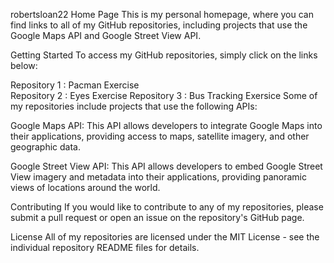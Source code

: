 robertsloan22 Home Page
This is my personal homepage, where you can find links to all of my GitHub repositories, including projects that use the Google Maps API and Google Street View API.

Getting Started
To access my GitHub repositories, simply click on the links below:

Repository 1 : Pacman Exercise   
Repository 2 : Eyes Exercise 
Repository 3  : Bus Tracking Exersice
Some of my repositories include projects that use the following APIs:

Google Maps API: This API allows developers to integrate Google Maps into their applications, providing access to maps, satellite imagery, and other geographic data.

Google Street View API: This API allows developers to embed Google Street View imagery and metadata into their applications, providing panoramic views of locations around the world.

Contributing
If you would like to contribute to any of my repositories, please submit a pull request or open an issue on the repository's GitHub page.

License
All of my repositories are licensed under the MIT License - see the individual repository README files for details.
